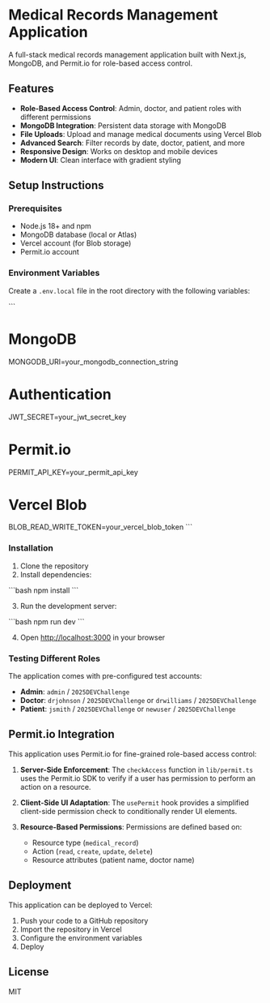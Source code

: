 # Medical Records Management Application

A full-stack medical records management application built with Next.js, MongoDB, and Permit.io for role-based access control.

## Features

- **Role-Based Access Control**: Admin, doctor, and patient roles with different permissions
- **MongoDB Integration**: Persistent data storage with MongoDB
- **File Uploads**: Upload and manage medical documents using Vercel Blob
- **Advanced Search**: Filter records by date, doctor, patient, and more
- **Responsive Design**: Works on desktop and mobile devices
- **Modern UI**: Clean interface with gradient styling

## Setup Instructions

### Prerequisites

- Node.js 18+ and npm
- MongoDB database (local or Atlas)
- Vercel account (for Blob storage)
- Permit.io account

### Environment Variables

Create a `.env.local` file in the root directory with the following variables:

\`\`\`
# MongoDB
MONGODB_URI=your_mongodb_connection_string

# Authentication
JWT_SECRET=your_jwt_secret_key

# Permit.io
PERMIT_API_KEY=your_permit_api_key

# Vercel Blob
BLOB_READ_WRITE_TOKEN=your_vercel_blob_token
\`\`\`

### Installation

1. Clone the repository
2. Install dependencies:

\`\`\`bash
npm install
\`\`\`

3. Run the development server:

\`\`\`bash
npm run dev
\`\`\`

4. Open [http://localhost:3000](http://localhost:3000) in your browser

### Testing Different Roles

The application comes with pre-configured test accounts:

- **Admin**: `admin` / `2025DEVChallenge`
- **Doctor**: `drjohnson` / `2025DEVChallenge` or `drwilliams` / `2025DEVChallenge`
- **Patient**: `jsmith` / `2025DEVChallenge` or `newuser` / `2025DEVChallenge`

## Permit.io Integration

This application uses Permit.io for fine-grained role-based access control:

1. **Server-Side Enforcement**: The `checkAccess` function in `lib/permit.ts` uses the Permit.io SDK to verify if a user has permission to perform an action on a resource.

2. **Client-Side UI Adaptation**: The `usePermit` hook provides a simplified client-side permission check to conditionally render UI elements.

3. **Resource-Based Permissions**: Permissions are defined based on:
   - Resource type (`medical_record`)
   - Action (`read`, `create`, `update`, `delete`)
   - Resource attributes (patient name, doctor name)

## Deployment

This application can be deployed to Vercel:

1. Push your code to a GitHub repository
2. Import the repository in Vercel
3. Configure the environment variables
4. Deploy

## License

MIT
